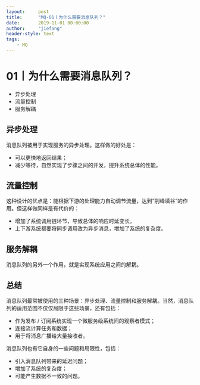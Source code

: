 ```yaml
---
layout:     post
title:      "MQ-01丨为什么需要消息队列？"
date:       2019-11-01 00:00:00
author:     "jiefang"
header-style: text
tags:
    - MQ
---
```

# 01丨为什么需要消息队列？
- 异步处理
- 流量控制
- 服务解耦

## 异步处理
消息队列被用于实现服务的异步处理。这样做的好处是：
- 可以更快地返回结果；
- 减少等待，自然实现了步骤之间的并发，提升系统总体的性能。

## 流量控制
这种设计的优点是：能根据下游的处理能力自动调节流量，达到“削峰填谷”的作用。但这样做同样是有代价的：
- 增加了系统调用链环节，导致总体的响应时延变长。
- 上下游系统都要将同步调用改为异步消息，增加了系统的复杂度。

## 服务解耦
消息队列的另外一个作用，就是实现系统应用之间的解耦。
## 总结
消息队列最常被使用的三种场景：异步处理、流量控制和服务解耦。当然，消息队
列的适用范围不仅仅局限于这些场景，还有包括：
- 作为发布 / 订阅系统实现一个微服务级系统间的观察者模式；
- 连接流计算任务和数据；
- 用于将消息广播给大量接收者。

消息队列也有它自身的一些问题和局限性，包括：
- 引入消息队列带来的延迟问题；
- 增加了系统的复杂度；
- 可能产生数据不一致的问题。